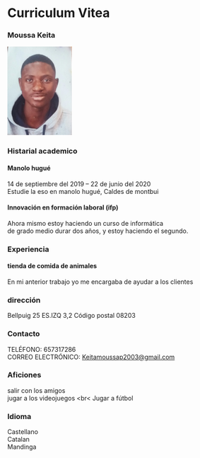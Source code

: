 # Curriculum Vitea
### Moussa Keita
<img src="20201024_181039-1.jpg" with="100px" height="200"> <br>
### Histarial academico <br>
#### Manolo hugué <br>
14 de septiembre del 2019 – 22 de junio del 2020 <br>
Estudie la eso en manolo hugué, Caldes de montbui <br>
#### Innovación en formación laboral (ifp) <br>
Ahora mismo estoy haciendo un curso de informática <br> 
de grado medio durar dos años,  y estoy haciendo el segundo. <br>
### Experiencia 
#### tienda de comida de animales
En mi anterior trabajo yo me encargaba de ayudar  a los clientes
### dirección
Bellpuig 25 ES.IZQ 3,2
Código postal
08203
### Contacto
TELÉFONO:
657317286 </br>
CORREO ELECTRÓNICO:
Keitamoussap2003@gmail.com
### Aficiones
salir con los amigos <br>
jugar a los videojuegos <br<
Jugar a fútbol <br>
### Idioma
Castellano <br>
Catalan <br>
Mandinga <br>


